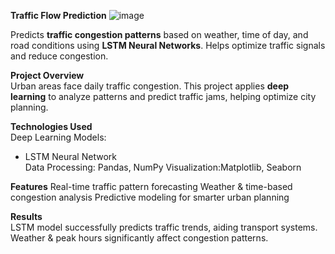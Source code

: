 
**Traffic Flow Prediction**
![image](https://github.com/user-attachments/assets/8727eeab-80ca-4d65-8e0a-ab7e99233262)


Predicts **traffic congestion patterns** based on weather, time of day, and road conditions using **LSTM Neural Networks**. Helps optimize traffic signals and reduce congestion.

**Project Overview**  
Urban areas face daily traffic congestion. This project applies **deep learning** to analyze patterns and predict traffic jams, helping optimize city planning.

**Technologies Used**  
Deep Learning Models: 
  - LSTM Neural Network  
Data Processing: Pandas, NumPy
Visualization:Matplotlib, Seaborn  

**Features**
Real-time traffic pattern forecasting 
Weather & time-based congestion analysis
Predictive modeling for smarter urban planning

**Results**  
LSTM model successfully predicts traffic trends, aiding transport systems.  
Weather & peak hours significantly affect congestion patterns.
